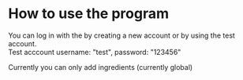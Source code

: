 # How to use the program
You can log in with the by creating a new account or by using the test account.  
Test acccount username: "test", password: "123456"

Currently you can only add ingredients (currently global)
